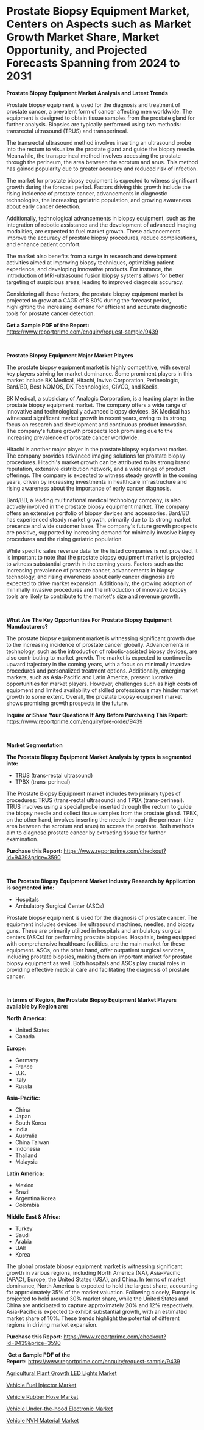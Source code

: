 <p><h1>Prostate Biopsy Equipment Market, Centers on Aspects such as Market Growth Market Share, Market Opportunity, and Projected Forecasts Spanning from 2024 to 2031</h1></p><p><strong>Prostate Biopsy Equipment Market Analysis and Latest Trends</strong></p>
<p><p>Prostate biopsy equipment is used for the diagnosis and treatment of prostate cancer, a prevalent form of cancer affecting men worldwide. The equipment is designed to obtain tissue samples from the prostate gland for further analysis. Biopsies are typically performed using two methods: transrectal ultrasound (TRUS) and transperineal.</p><p>The transrectal ultrasound method involves inserting an ultrasound probe into the rectum to visualize the prostate gland and guide the biopsy needle. Meanwhile, the transperineal method involves accessing the prostate through the perineum, the area between the scrotum and anus. This method has gained popularity due to greater accuracy and reduced risk of infection.</p><p>The market for prostate biopsy equipment is expected to witness significant growth during the forecast period. Factors driving this growth include the rising incidence of prostate cancer, advancements in diagnostic technologies, the increasing geriatric population, and growing awareness about early cancer detection.</p><p>Additionally, technological advancements in biopsy equipment, such as the integration of robotic assistance and the development of advanced imaging modalities, are expected to fuel market growth. These advancements improve the accuracy of prostate biopsy procedures, reduce complications, and enhance patient comfort.</p><p>The market also benefits from a surge in research and development activities aimed at improving biopsy techniques, optimizing patient experience, and developing innovative products. For instance, the introduction of MRI-ultrasound fusion biopsy systems allows for better targeting of suspicious areas, leading to improved diagnosis accuracy.</p><p>Considering all these factors, the prostate biopsy equipment market is projected to grow at a CAGR of 8.80% during the forecast period, highlighting the increasing demand for efficient and accurate diagnostic tools for prostate cancer detection.</p></p>
<p><strong>Get a Sample PDF of the Report:&nbsp;</strong> <a href="https://www.reportprime.com/enquiry/request-sample/9439">https://www.reportprime.com/enquiry/request-sample/9439</a></p>
<p>&nbsp;</p>
<p><strong>Prostate Biopsy Equipment Major Market Players</strong></p>
<p><p>The prostate biopsy equipment market is highly competitive, with several key players striving for market dominance. Some prominent players in this market include BK Medical, Hitachi, Invivo Corporation, Perineologic, Bard/BD, Best NOMOS, DK Technologies, CIVCO, and Koelis. </p><p>BK Medical, a subsidiary of Analogic Corporation, is a leading player in the prostate biopsy equipment market. The company offers a wide range of innovative and technologically advanced biopsy devices. BK Medical has witnessed significant market growth in recent years, owing to its strong focus on research and development and continuous product innovation. The company's future growth prospects look promising due to the increasing prevalence of prostate cancer worldwide.</p><p>Hitachi is another major player in the prostate biopsy equipment market. The company provides advanced imaging solutions for prostate biopsy procedures. Hitachi's market growth can be attributed to its strong brand reputation, extensive distribution network, and a wide range of product offerings. The company is expected to witness steady growth in the coming years, driven by increasing investments in healthcare infrastructure and rising awareness about the importance of early cancer diagnosis.</p><p>Bard/BD, a leading multinational medical technology company, is also actively involved in the prostate biopsy equipment market. The company offers an extensive portfolio of biopsy devices and accessories. Bard/BD has experienced steady market growth, primarily due to its strong market presence and wide customer base. The company's future growth prospects are positive, supported by increasing demand for minimally invasive biopsy procedures and the rising geriatric population.</p><p>While specific sales revenue data for the listed companies is not provided, it is important to note that the prostate biopsy equipment market is projected to witness substantial growth in the coming years. Factors such as the increasing prevalence of prostate cancer, advancements in biopsy technology, and rising awareness about early cancer diagnosis are expected to drive market expansion. Additionally, the growing adoption of minimally invasive procedures and the introduction of innovative biopsy tools are likely to contribute to the market's size and revenue growth.</p></p>
<p>&nbsp;</p>
<p><strong>What Are The Key Opportunities For Prostate Biopsy Equipment Manufacturers?</strong></p>
<p><p>The prostate biopsy equipment market is witnessing significant growth due to the increasing incidence of prostate cancer globally. Advancements in technology, such as the introduction of robotic-assisted biopsy devices, are also contributing to market growth. The market is expected to continue its upward trajectory in the coming years, with a focus on minimally invasive procedures and personalized treatment options. Additionally, emerging markets, such as Asia-Pacific and Latin America, present lucrative opportunities for market players. However, challenges such as high costs of equipment and limited availability of skilled professionals may hinder market growth to some extent. Overall, the prostate biopsy equipment market shows promising growth prospects in the future.</p></p>
<p><strong>Inquire or Share Your Questions If Any Before Purchasing This Report:</strong> <a href="https://www.reportprime.com/enquiry/pre-order/9439">https://www.reportprime.com/enquiry/pre-order/9439</a></p>
<p>&nbsp;</p>
<p><strong>Market Segmentation</strong></p>
<p><strong>The Prostate Biopsy Equipment Market Analysis by types is segmented into:</strong></p>
<p><ul><li>TRUS (trans-rectal ultrasound)</li><li>TPBX (trans-perineal)</li></ul></p>
<p><p>The Prostate Biopsy Equipment market includes two primary types of procedures: TRUS (trans-rectal ultrasound) and TPBX (trans-perineal). TRUS involves using a special probe inserted through the rectum to guide the biopsy needle and collect tissue samples from the prostate gland. TPBX, on the other hand, involves inserting the needle through the perineum (the area between the scrotum and anus) to access the prostate. Both methods aim to diagnose prostate cancer by extracting tissue for further examination.</p></p>
<p><strong>Purchase this Report:&nbsp;</strong><a href="https://www.reportprime.com/checkout?id=9439&price=3590">https://www.reportprime.com/checkout?id=9439&price=3590</a></p>
<p>&nbsp;</p>
<p><strong>The Prostate Biopsy Equipment Market Industry Research by Application is segmented into:</strong></p>
<p><ul><li>Hospitals</li><li>Ambulatory Surgical Center (ASCs)</li></ul></p>
<p><p>Prostate biopsy equipment is used for the diagnosis of prostate cancer. The equipment includes devices like ultrasound machines, needles, and biopsy guns. These are primarily utilized in hospitals and ambulatory surgical centers (ASCs) for performing prostate biopsies. Hospitals, being equipped with comprehensive healthcare facilities, are the main market for these equipment. ASCs, on the other hand, offer outpatient surgical services, including prostate biopsies, making them an important market for prostate biopsy equipment as well. Both hospitals and ASCs play crucial roles in providing effective medical care and facilitating the diagnosis of prostate cancer.</p></p>
<p>&nbsp;</p>
<p><strong>In terms of Region, the Prostate Biopsy Equipment Market Players available by Region are:</strong></p>
<p>
    <p> <strong> North America: </strong>
        <ul>
            <li>United States</li>
            <li>Canada</li>
        </ul>
        </p> 
    <p> <strong> Europe: </strong>
        <ul>
            <li>Germany</li>
            <li>France</li>
            <li>U.K.</li>
            <li>Italy</li>
            <li>Russia</li>
        </ul>
        </p> 
    <p> <strong> Asia-Pacific: </strong>
        <ul>
            <li>China</li>
            <li>Japan</li>
            <li>South Korea</li>
            <li>India</li>
            <li>Australia</li>
            <li>China Taiwan</li>
            <li>Indonesia</li>
            <li>Thailand</li>
            <li>Malaysia</li>
        </ul>
        </p> 
    <p> <strong> Latin America: </strong>
        <ul>
            <li>Mexico</li>
            <li>Brazil</li>
            <li>Argentina Korea</li>
            <li>Colombia</li>
        </ul>
        </p> 
    <p> <strong> Middle East & Africa: </strong>
        <ul>
            <li>Turkey</li>
            <li>Saudi</li>
            <li>Arabia</li>
            <li>UAE</li>
            <li>Korea</li>
        </ul>
    </p>
    </p>
<p><p>The global prostate biopsy equipment market is witnessing significant growth in various regions, including North America (NA), Asia-Pacific (APAC), Europe, the United States (USA), and China. In terms of market dominance, North America is expected to hold the largest share, accounting for approximately 35% of the market valuation. Following closely, Europe is projected to hold around 30% market share, while the United States and China are anticipated to capture approximately 20% and 12% respectively. Asia-Pacific is expected to exhibit substantial growth, with an estimated market share of 10%. These trends highlight the potential of different regions in driving market expansion.</p></p>
<p><strong>Purchase this Report: </strong><a href="https://www.reportprime.com/checkout?id=9439&price=3590">https://www.reportprime.com/checkout?id=9439&price=3590</a></p>
<p>&nbsp;<strong>Get a Sample PDF of the Report:&nbsp;&nbsp;</strong><a href="https://www.reportprime.com/enquiry/request-sample/9439">https://www.reportprime.com/enquiry/request-sample/9439</a></p>
<p><strong></strong></p>
<p><p><a href="https://medium.com/p/e6f6f37e3ce9/edit">Agricultural Plant Growth LED Lights Market</a></p><p><a href="https://medium.com/@reganklocko456458/vehicle-fuel-injector-market-insight-market-trends-growth-forecasted-from-2024-to-2031-f84684f63407">Vehicle Fuel Injector Market</a></p><p><a href="https://medium.com/@reganklocko456458/vehicle-rubber-hose-market-insight-market-trends-growth-forecasted-from-2024-to-2031-44f32118d8d5">Vehicle Rubber Hose Market</a></p><p><a href="https://medium.com/@reganklocko456458/vehicle-under-the-hood-electronic-market-size-reveals-the-best-marketing-channels-in-global-42e94e9bb04d">Vehicle Under-the-hood Electronic Market</a></p><p><a href="https://medium.com/@reganklocko456458/vehicle-nvh-material-market-insight-market-trends-growth-forecasted-from-2024-to-2031-8a606809868c">Vehicle NVH Material Market</a></p></p>